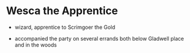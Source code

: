 # Wesca the Apprentice

* wizard, apprentice to Scrimgoer the Gold

* accompanied the party on several errands both below Gladwell place and in the
  woods


